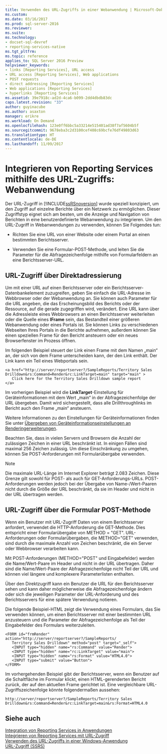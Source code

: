 ```yaml
---
title: Verwenden des URL-Zugriffs in einer Webanwendung | Microsoft-Dokumentation
ms.custom: 
ms.date: 03/16/2017
ms.prod: sql-server-2016
ms.reviewer: 
ms.suite: 
ms.technology:
- docset-sql-devref
- reporting-services-native
ms.tgt_pltfrm: 
ms.topic: reference
applies_to: SQL Server 2016 Preview
helpviewer_keywords:
- links [Reporting Services], URL access
- URL access [Reporting Services], Web applications
- POST requests
- direct addressing [Reporting Services]
- Web applications [Reporting Services]
- hyperlinks [Reporting Services]
ms.assetid: 39e7918c-ad2d-4ca6-b099-2dd4dbdb83dc
caps.latest.revision: "33"
author: guyinacube
ms.author: asaxton
manager: erikre
ms.workload: On Demand
ms.openlocfilehash: 123e0ff6bbc5a33214e515401ad38f7af5604b5f
ms.sourcegitcommit: 9678eba3c2d3100cef408c69bcfe76df49803d63
ms.translationtype: HT
ms.contentlocale: de-DE
ms.lasthandoff: 11/09/2017
---
```

# <a name="integrating-reporting-services-using-url-access---web-application"></a>Integrieren von Reporting Services mithilfe des URL-Zugriffs: Webanwendung
  Der URL-Zugriff in [!INCLUDE[ssRSnoversion](../../includes/ssrsnoversion-md.md)] wurde speziell konzipiert, um den Zugriff auf einzelne Berichte über ein Netzwerk zu ermöglichen. Dieser Zugriffstyp eignet sich am besten, um die Anzeige und Navigation von Berichten in eine benutzerdefinierte Webanwendung zu integrieren. Um den URL-Zugriff in Webanwendungen zu verwenden, können Sie Folgendes tun:  
  
-   Richten Sie eine URL von einer Website oder einem Portal an einen bestimmten Berichtsserver.  
  
-   Verwenden Sie eine Formular-POST-Methode, und leiten Sie die Parameter für die Abfragezeichenfolge mithilfe von Formularfeldern an eine Berichtsserver-URL.  
  
## <a name="url-access-through-direct-addressing"></a>URL-Zugriff über Direktadressierung  
 Um mit einer URL auf einen Berichtsserver oder ein Berichtsserver-Datenbankelement zuzugreifen, geben Sie einfach die URL-Adresse im Webbrowser oder der Webanwendung an. Sie können auch Parameter für die URL angeben, die das Erscheinungsbild des Berichts oder der Ressource, auf die gerade zugegriffen wird, verändert. Eine URL kann über die Adressleiste eines Webbrowsers an einen Berichtsserver weiterleiten oder die Quelle eines **IFrame** sein, das Bestandteil einer größeren Webanwendung oder eines Portals ist. Sie können Links zu verschiedenen Webseiten Ihres Portals in die Berichte aufnehmen, außerdem können Sie einen speziellen Frame für den Bericht ansteuern oder ein neues Browserfenster im Prozess öffnen.  
  
 Im folgenden Beispiel steuert der Link einen Frame mit dem Namen „main“ an, der sich von dem Frame unterscheiden kann, der den Link enthält. Der Link kann ein Teil eines Webportals sein.  
  
```  
<a href="http://server/reportserver?/SampleReports/Territory Sales   
Drilldown&rs:Command=Render&rc:LinkTarget=main" target="main" >  
   Click here for the Territory Sales Drilldown sample report  
</a>  
```  
  
 Im vorherigen Beispiel wird die **LinkTarget**-Einstellung für Geräteinformationen mit dem Wert „main“ in der Abfragezeichenfolge der URL übergeben. Damit wird sichergestellt, dass alle Drillthroughlinks im Bericht auch den Frame „main“ ansteuern.  
  
 Weitere Informationen zu den Einstellungen für Geräteinformationen finden Sie unter [Übergeben von Geräteinformationseinstellungen an Renderingerweiterungen](../../reporting-services/report-server-web-service/net-framework/passing-device-information-settings-to-rendering-extensions.md).  
  
 Beachten Sie, dass in vielen Servern und Browsern die Anzahl der zulässigen Zeichen in einer URL beschränkt ist. In einigen Fällen sind maximal 256 Zeichen zulässig. Um diese Einschränkung zu umgehen, können Sie POST-Anforderungen mit Formularübergabe verwenden.  
  
> [!NOTE]  
>  Die maximale URL-Länge im Internet Explorer beträgt 2.083 Zeichen. Diese Grenze gilt sowohl für POST- als auch für GET-Anforderungs-URLs. POST-Anforderungen werden jedoch bei der Übergabe von Name-/Wert-Paaren nicht durch die Größe der URL beschränkt, da sie im Header und nicht in der URL übertragen werden.  
  
## <a name="url-access-through-a-form-post-method"></a>URL-Zugriff über die Formular POST-Methode  
 Wenn ein Benutzer mit URL-Zugriff Daten von einem Berichtsserver anfordert, verwendet die HTTP-Anforderung die GET-Methode. Dies entspricht einer Formularübergabe von METHOD = "GET". URL-Anforderungen oder Formularübergaben, die METHOD="GET" verwenden, sind durch die maximale Anzahl von Zeichen beschränkt, die ein Server oder Webbrowser verarbeiten kann.  
  
 Mit POST-Anforderungen (METHOD="POST" und Eingabefelder) werden die Name/Wert-Paare im Header und nicht in der URL übertragen. Daher sind die Name/Wert-Paare der Abfragezeichenfolge nicht Teil der URL und können viel längere und komplexere Parameterlisten enthalten.  
  
 Über den Direktzugriff kann ein Benutzer die URL für den Berichtsserver sehen und kann daher möglicherweise die Abfragezeichenfolge ändern oder sich die jeweiligen Parameter der URL-Anforderung und des Berichtsservers für eine spätere Verwendung notieren.  
  
 Die folgende Beispiel-HTML zeigt die Verwendung eines Formulars, das Sie verwenden können, um einen Berichtsserver mit einer bestimmten URL anzusteuern und die Parameter der Abfragezeichenfolge als Teil der Eingabefelder des Formulars weiterzuleiten.  
  
```  
<FORM id="frmRender" action="http://server/reportserver?/SampleReports/  
   Territory Sales Drilldown" method="post" target="_self">  
   <INPUT type="hidden" name="rs:Command" value="Render">   
   <INPUT type="hidden" name="rc:LinkTarget" value="main">  
   <INPUT type="hidden" name="rs:Format" value="HTML4.0">  
   <INPUT type="submit" value="Button">  
</FORM>  
```  
  
 Im vorhergehenden Beispiel gibt der Berichtsserver, wenn ein Benutzer auf die Schaltfläche im Formular klickt, einen HTML-gerenderten Bericht zurück, der auf den aktuellen Frame gerichtet ist. Eine vergleichbare URL-Zugriffszeichenfolge könnte folgendermaßen aussehen:  
  
```  
http://server/reportserver?/SampleReports/Territory Sales   
Drilldown&rs:Command=Render&rc:LinkTarget=main&rs:Format=HTML4.0  
```  
  
## <a name="see-also"></a>Siehe auch  
 [Integration von Reporting Services in Anwendungen](../../reporting-services/application-integration/integrating-reporting-services-into-applications.md)   
 [Integrieren von Reporting Services mit URL-Zugriff](../../reporting-services/application-integration/integrating-reporting-services-using-url-access.md)   
 [Verwenden des URL-Zugriffs in einer Windows-Anwendung](../../reporting-services/application-integration/integrating-reporting-services-using-url-access-windows-application.md)   
 [URL-Zugriff (SSRS)](../../reporting-services/url-access-ssrs.md)  
  
  
